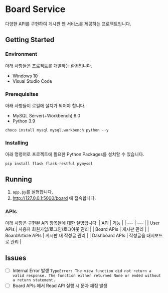 # Board Service

다양한 API를 구현하여 게시판 웹 서비스를 제공하는 프로젝트입니다.

## Getting Started

### Environment
아래 사항들은 프로젝트를 개발하는 환경입니다.
* Windows 10
* Visual Studio Code

### Prerequisites

아래 사항들이 로컬에 설치가 되어야 합니다.
* MySQL Server(+Workbench) 8.0
* Python 3.9
```
choco install mysql mysql.workbench python --y 
```

### Installing
아래 명령어로 프로젝트에 필요한 Python Packages를 설치할 수 있습니다.
```
pip install flask flask-restful pymysql 
```

## Running
1. ```app.py```를 실행합니다.
2. http://127.0.0.1:5000/board 에 접속합니다.

### APIs
아래 사항은 구현된 API 항목들에 대한 설명입니다.
| API | 기능 |
| --- | --- |
| User APIs | 사용자 회원가입/로그인/로그아웃 관리 |
| Board APIs | 게시판 관리 |
| BoardArticle APIs | 게시판 내 작성글 관리 |
| Dashboard APIs | 작성글을 대시보드로 관리 |

## Issues
- [ ] Internal Error 발생
    ```TypeError: The view function did not return a valid response. The function either returned None or ended without a return statement.```
- [ ] Board APIs 에서 Read API 실행 시 문자 깨짐 발생